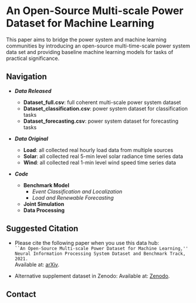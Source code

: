# An Open-Source Multi-scale Power Dataset for Machine Learning
This paper aims to bridge the power system and machine learning communities by introducing an open-source multi-time-scale power system data set and providing baseline machine learning models for tasks of practical significance.

## Navigation
- ***Data Released***
  -  **Dataset_full.csv**: full coherent multi-scale power system dataset
  -  **Dataset_classification.csv**: power system dataset for classification tasks
  -  **Dataset_forecasting.csv**: power system dataset for forecasting tasks
  

- ***Data Original***
  - **Load**: all collected real hourly load data from multiple sources
  - **Solar**: all collected real 5-min level solar radiance time series data
  - **Wind**: all collected real 1-min level wind speed time series data

- ***Code***
  - **Benchmark Model**
    - *Event Classification and Localization*
    - *Load and Renewable Forecasting*
  - **Joint Simulation**
  - **Data Processing**

## Suggested Citation
- Please cite the following paper when you use this data hub:  
`
``An Open-Source Multi-scale Power Dataset for Machine Learning,'' Neural Information Processing System Dataset and Benchmark Track, 2021.
`\
Available at: [arXiv](https://arxiv.org/abs/XXXXXXXXXXXXXX).

- Alternative supplement dataset in Zenodo:
Available at: [Zenodo](https://zenodo.org/deposit/5130612#).

## Contact
